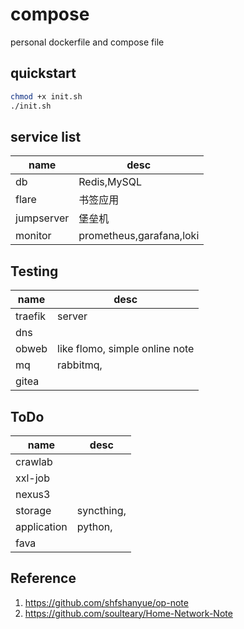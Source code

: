 # compose

personal dockerfile and compose file


## quickstart

```bash
chmod +x init.sh
./init.sh
```

## service list

| name       | desc        |
| ---------- | ----------- |
| db         | Redis,MySQL |
| flare      | 书签应用    |
| jumpserver | 堡垒机            |
| monitor | prometheus,garafana,loki |

## Testing

| name       | desc        |
| ---------- | ----------- |
| traefik        |  server  |
| dns        |    |
| obweb        | like flomo, simple online note  |
| mq        |  rabbitmq,  |
| gitea        |    |


## ToDo
| name       | desc        |
| ---------- | ----------- |
| crawlab        |    |
| xxl-job        |    |
| nexus3        |    |
| storage        | syncthing,   |
| application        | python,   |
| fava        |    |


## Reference

1. https://github.com/shfshanyue/op-note
2. https://github.com/soulteary/Home-Network-Note